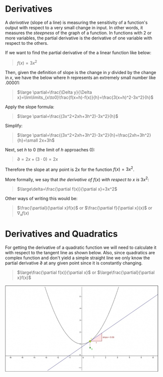 # Derivatives

A *derivative* (slope of a line) is measuring the sensitivity of a function's output with respect to a very small change in  input. In other words, it measures the *steepness* of the graph of a function. In functions with 2 or more variables, the partial derivative is the derivative of one variable with respect to the others.

If we want to find the partial derivative of the a linear function like below:

> $f(x)=3x^2$

Then, given the definition of slope is the change in $y$ divided by the change in $x$, we have the below where $h$ represents an extremely small number like $.00001$:

> $\large \partial=\frac{\Delta y}{\Delta x}=\lim\limits_{x\to0}\frac{f(x+h)-f(x)}{h}=\frac{3(x+h)^2-3x^2}{h}$

Apply the slope formula:

> $\large \partial=\frac{(3x^2+2xh+3h^2)-3x^2}{h}$

Simplify:

> $\large \partial=\frac{(3x^2+2xh+3h^2)-3x^2}{h}=\frac{2xh+3h^2}{h}=\small 2x+3h$

Next, set $h$ to $0$ (the limit of $h$ approaches $0$):

> $\partial=2x+(3\cdot0)=2x$

Therefore the slope at any point is $2x$ for the function $f(x)=3x^2$.

More formally, we say that *the  derivative of* $f(x)$ *with respect to* $x$ *is* $3x^2$:

> $\large\delta=\frac{\partial f(x)}{\partial x}=3x^2$

Other ways of writing this would be:

> $\frac{\partial}{\partial x}f(x)$ or $\frac{\partial f}{\partial x}(x)$ or $\nabla_xf(x)$

# Derivatives and Quadratics

For getting the derivative of a quadratic function we will need to calculate it with respect to the tangent line as shown below. Also, since quadratics are complex function and don't yield a simple straight line we only know the partial derivative $\partial$ at any given point since it is constantly changing.

> $\large\frac{\partial f(x)}{\partial x}$ or $\large\frac{\partial}{\partial x}f(x)$

![Derivative of a Quadratic](../images/calculus/derivative_quadratic.png)